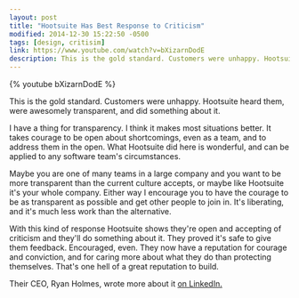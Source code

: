 ```yaml
---
layout: post
title: "Hootsuite Has Best Response to Criticism"
modified: 2014-12-30 15:22:50 -0500
tags: [design, critisim]
link: https://www.youtube.com/watch?v=bXizarnDodE
description: This is the gold standard. Customers were unhappy. Hootsuite heard them, were awesomely transparent, and did something about it.
---
```


{% youtube bXizarnDodE %}

This is the gold standard. Customers were unhappy. Hootsuite heard them, were awesomely transparent, and did something about it.

I have a thing for transparency. I think it makes most situations better. It takes courage to be open about shortcomings, even as a team, and to address them in the open. What Hootsuite did here is wonderful, and can be applied to any software team's circumstances.

Maybe you are one of many teams in a large company and you want to be more transparent than the current culture accepts, or maybe like Hootsuite it's your whole company. Either way I encourage you to have the courage to be as transparent as possible and get other people to join in. It's liberating, and it's much less work than the alternative.

With this kind of response Hootsuite shows they're open and accepting of criticism and they'll do something about it. They proved it's safe to give them feedback. Encouraged, even. They now have a reputation for courage and conviction, and for caring more about what they do than protecting themselves. That's one hell of a great reputation to build.

Their CEO, Ryan Holmes, wrote more about it [on LinkedIn.](https://www.linkedin.com/pulse/20141113221604-2967511--your-product-is-a-piece-of-sh-t-how-my-company-responded-to-this-tweet?trk=mp-reader-card)
